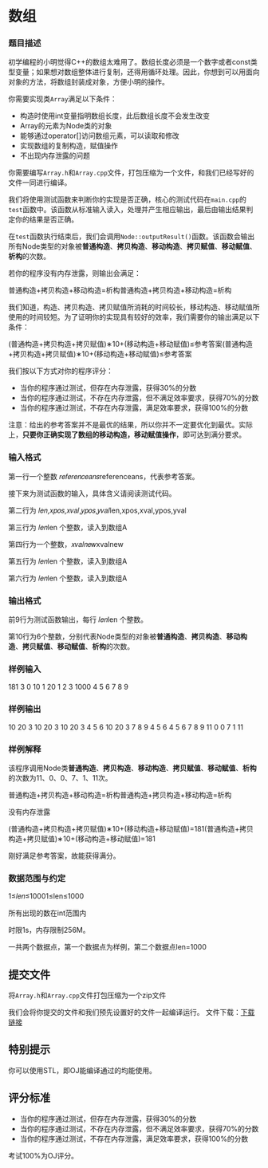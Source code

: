 # 数组

### 题目描述

初学编程的小明觉得C++的数组太难用了。数组长度必须是一个数字或者const类型变量；如果想对数组整体进行复制，还得用循环处理。因此，你想到可以用面向对象的方法，将数组封装成对象，方便小明的操作。

你需要实现类`Array`满足以下条件：

- 构造时使用int变量指明数组长度，此后数组长度不会发生改变
- Array的元素为Node类的对象
- 能够通过operator[]访问数组元素，可以读取和修改
- 实现数组的复制构造，赋值操作
- 不出现内存泄露的问题

你需要编写`Array.h`和`Array.cpp`文件，打包压缩为一个文件，和我们已经写好的文件一同进行编译。

我们将使用测试函数来判断你的实现是否正确，核心的测试代码在`main.cpp`的`test`函数中。该函数从标准输入读入，处理并产生相应输出，最后由输出结果判定你的结果是否正确。

在`test`函数执行结束后，我们会调用`Node::outputResult()`函数。该函数会输出所有Node类型的对象被**普通构造**、**拷贝构造**、**移动构造**、**拷贝赋值**、**移动赋值**、**析构**的次数。

若你的程序没有内存泄露，则输出会满足：

普通构造+拷贝构造+移动构造=析构普通构造+拷贝构造+移动构造=析构

我们知道，构造、拷贝构造、拷贝赋值所消耗的时间较长，移动构造、移动赋值所使用的时间较短。为了证明你的实现具有较好的效率，我们需要你的输出满足以下条件：

(普通构造+拷贝构造+拷贝赋值)∗10+(移动构造+移动赋值)≤参考答案(普通构造+拷贝构造+拷贝赋值)∗10+(移动构造+移动赋值)≤参考答案

我们按以下方式对你的程序评分：

- 当你的程序通过测试，但存在内存泄露，获得30%的分数
- 当你的程序通过测试，不存在内存泄露，但不满足效率要求，获得70%的分数
- 当你的程序通过测试，不存在内存泄露，满足效率要求，获得100%的分数

注意：给出的参考答案并不是最优的结果，所以你并不一定要优化到最优。实际上，**只要你正确实现了数组的移动构造，移动赋值操作**，即可达到满分要求。

### 输入格式

第一行一个整数 𝑟𝑒𝑓𝑒𝑟𝑒𝑛𝑐𝑒𝑎𝑛𝑠referencea​ns，代表参考答案。

接下来为测试函数的输入，具体含义请阅读测试代码。

第二行为 𝑙𝑒𝑛,𝑥𝑝𝑜𝑠,𝑥𝑣𝑎𝑙,𝑦𝑝𝑜𝑠,𝑦𝑣𝑎𝑙len,xpos,xval,ypos,yval

第三行为 𝑙𝑒𝑛len 个整数，读入到数组A

第四行为一个整数，𝑥𝑣𝑎𝑙𝑛𝑒𝑤xvaln​ew

第五行为 𝑙𝑒𝑛len 个整数，读入到数组A

第六行为 𝑙𝑒𝑛len 个整数，读入到数组A

### 输出格式

前9行为测试函数输出，每行 𝑙𝑒𝑛len 个整数。

第10行为6个整数，分别代表Node类型的对象被**普通构造**、**拷贝构造**、**移动构造**、**拷贝赋值**、**移动赋值**、**析构**的次数。

### 样例输入

181
3 0 10 1 20
1 2 3
1000
4 5 6
7 8 9

### 样例输出

10 20 3
10 20 3
10 20 3
4 5 6
10 20 3
7 8 9
4 5 6
4 5 6
7 8 9
11 0 0 7 1 11

### 样例解释

该程序调用Node类**普通构造**、**拷贝构造**、**移动构造**、**拷贝赋值**、**移动赋值**、**析构**的次数为11、0、0、7、1、11次。

普通构造+拷贝构造+移动构造=析构普通构造+拷贝构造+移动构造=析构

没有内存泄露

(普通构造+拷贝构造+拷贝赋值)∗10+(移动构造+移动赋值)=181(普通构造+拷贝构造+拷贝赋值)∗10+(移动构造+移动赋值)=181

刚好满足参考答案，故能获得满分。

### 数据范围与约定

1≤𝑙𝑒𝑛≤10001≤len≤1000

所有出现的数在int范围内

时限1s，内存限制256M。

一共两个数据点，第一个数据点为样例，第二个数据点len=1000

## 提交文件

将`Array.h`和`Array.cpp`文件打包压缩为一个zip文件

我们会将你提交的文件和我们预先设置好的文件一起编译运行。 文件下载：[下载链接](https://oj.cs.tsinghua.edu.cn/staticdata/1967.N0UNPP02PtLsjfX2.pub/kPSxTkGcNLiUVxNo.%E5%BD%92%E6%A1%A3.zip/%E5%BD%92%E6%A1%A3.zip)

## 特别提示

你可以使用STL，即OJ能编译通过的均能使用。

## 评分标准

- 当你的程序通过测试，但存在内存泄露，获得30%的分数
- 当你的程序通过测试，不存在内存泄露，但不满足效率要求，获得70%的分数
- 当你的程序通过测试，不存在内存泄露，满足效率要求，获得100%的分数

考试100%为OJ评分。
